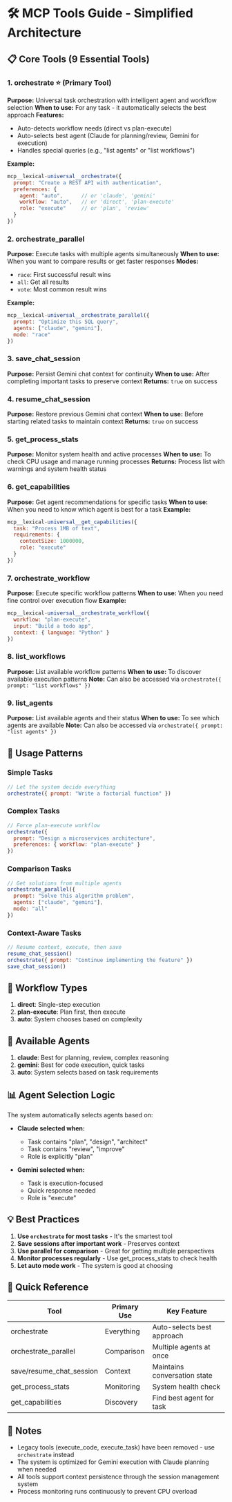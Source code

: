 # 🛠️ MCP Tools Guide - Simplified Architecture

## 📋 Core Tools (9 Essential Tools)

### 1. **orchestrate** ⭐ (Primary Tool)
**Purpose:** Universal task orchestration with intelligent agent and workflow selection
**When to use:** For any task - it automatically selects the best approach
**Features:**
- Auto-detects workflow needs (direct vs plan-execute)
- Auto-selects best agent (Claude for planning/review, Gemini for execution)
- Handles special queries (e.g., "list agents" or "list workflows")

**Example:**
```javascript
mcp__lexical-universal__orchestrate({
  prompt: "Create a REST API with authentication",
  preferences: {
    agent: "auto",      // or 'claude', 'gemini'
    workflow: "auto",   // or 'direct', 'plan-execute'
    role: "execute"     // or 'plan', 'review'
  }
})
```

### 2. **orchestrate_parallel**
**Purpose:** Execute tasks with multiple agents simultaneously
**When to use:** When you want to compare results or get faster responses
**Modes:**
- `race`: First successful result wins
- `all`: Get all results
- `vote`: Most common result wins

**Example:**
```javascript
mcp__lexical-universal__orchestrate_parallel({
  prompt: "Optimize this SQL query",
  agents: ["claude", "gemini"],
  mode: "race"
})
```

### 3. **save_chat_session**
**Purpose:** Persist Gemini chat context for continuity
**When to use:** After completing important tasks to preserve context
**Returns:** `true` on success

### 4. **resume_chat_session**
**Purpose:** Restore previous Gemini chat context
**When to use:** Before starting related tasks to maintain context
**Returns:** `true` on success

### 5. **get_process_stats**
**Purpose:** Monitor system health and active processes
**When to use:** To check CPU usage and manage running processes
**Returns:** Process list with warnings and system health status

### 6. **get_capabilities**
**Purpose:** Get agent recommendations for specific tasks
**When to use:** When you need to know which agent is best for a task
**Example:**
```javascript
mcp__lexical-universal__get_capabilities({
  task: "Process 1MB of text",
  requirements: {
    contextSize: 1000000,
    role: "execute"
  }
})
```

### 7. **orchestrate_workflow**
**Purpose:** Execute specific workflow patterns
**When to use:** When you need fine control over execution flow
**Example:**
```javascript
mcp__lexical-universal__orchestrate_workflow({
  workflow: "plan-execute",
  input: "Build a todo app",
  context: { language: "Python" }
})
```

### 8. **list_workflows**
**Purpose:** List available workflow patterns
**When to use:** To discover available execution patterns
**Note:** Can also be accessed via `orchestrate({ prompt: "list workflows" })`

### 9. **list_agents**
**Purpose:** List available agents and their status
**When to use:** To see which agents are available
**Note:** Can also be accessed via `orchestrate({ prompt: "list agents" })`

## 🎯 Usage Patterns

### Simple Tasks
```javascript
// Let the system decide everything
orchestrate({ prompt: "Write a factorial function" })
```

### Complex Tasks
```javascript
// Force plan-execute workflow
orchestrate({
  prompt: "Design a microservices architecture",
  preferences: { workflow: "plan-execute" }
})
```

### Comparison Tasks
```javascript
// Get solutions from multiple agents
orchestrate_parallel({
  prompt: "Solve this algorithm problem",
  agents: ["claude", "gemini"],
  mode: "all"
})
```

### Context-Aware Tasks
```javascript
// Resume context, execute, then save
resume_chat_session()
orchestrate({ prompt: "Continue implementing the feature" })
save_chat_session()
```

## 🔄 Workflow Types

1. **direct**: Single-step execution
2. **plan-execute**: Plan first, then execute
3. **auto**: System chooses based on complexity

## 🤖 Available Agents

1. **claude**: Best for planning, review, complex reasoning
2. **gemini**: Best for code execution, quick tasks
3. **auto**: System selects based on task requirements

## 📊 Agent Selection Logic

The system automatically selects agents based on:
- **Claude selected when:**
  - Task contains "plan", "design", "architect"
  - Task contains "review", "improve"
  - Role is explicitly "plan"

- **Gemini selected when:**
  - Task is execution-focused
  - Quick response needed
  - Role is "execute"

## 💡 Best Practices

1. **Use `orchestrate` for most tasks** - It's the smartest tool
2. **Save sessions after important work** - Preserves context
3. **Use parallel for comparison** - Great for getting multiple perspectives
4. **Monitor processes regularly** - Use get_process_stats to check health
5. **Let auto mode work** - The system is good at choosing

## 🚀 Quick Reference

| Tool | Primary Use | Key Feature |
|------|------------|-------------|
| orchestrate | Everything | Auto-selects best approach |
| orchestrate_parallel | Comparison | Multiple agents at once |
| save/resume_chat_session | Context | Maintains conversation state |
| get_process_stats | Monitoring | System health check |
| get_capabilities | Discovery | Find best agent for task |

## 📝 Notes

- Legacy tools (execute_code, execute_task) have been removed - use `orchestrate` instead
- The system is optimized for Gemini execution with Claude planning when needed
- All tools support context persistence through the session management system
- Process monitoring runs continuously to prevent CPU overload